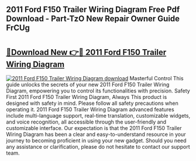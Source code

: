 ## 2011 Ford F150 Trailer Wiring Diagram Free Pdf Download - Part-TzO New Repair Owner Guide FrCUg

# <h2><a href="http://dfre9i5.blite.top/?on=2011+Ford+F150+Trailer+Wiring+Diagram">🔗Download New 👉🔴 2011 Ford F150 Trailer Wiring Diagram</a></h2>

[![2011 Ford F150 Trailer Wiring Diagram download](https://i.imgur.com/lujVjoI.png)](http://dfre9i5.blite.top/?on=2011+Ford+F150+Trailer+Wiring+Diagram)
Masterful Control This guide unlocks the secrets of your new 2011 Ford F150 Trailer Wiring Diagram, empowering you to control its functionalities with precision. Safety First 2011 Ford F150 Trailer Wiring Diagram, Always This product is designed with safety in mind. Please follow all safety precautions when operating it. 2011 Ford F150 Trailer Wiring Diagram advanced features include multi-language support, real-time translation, customizable widgets, and voice recognition, all accessible through the user-friendly and customizable interface. Our expectation is that the 2011 Ford F150 Trailer Wiring Diagram has been a clear and easy-to-understand resource in your journey to becoming proficient in using your new gadget. Should you need any assistance or clarification, please do not hesitate to contact our support team.
